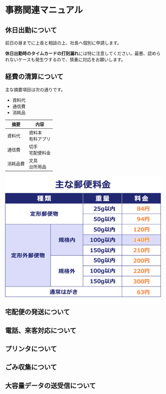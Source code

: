 # 事務関連マニュアル
## 休日出勤について
前日の昼までに上長と相談の上、社長へ個別に申請します。

**休日出勤時のタイムカードの打刻漏れ**には特に注意してください。最悪、認められないケースも発生ウするので、慎重に対応をお願いします。

## 経費の清算について
主な摘要項目は次の通りです。
- 資料代
- 通信費
- 消耗品

|摘要 |内容
|--|--
|資料代 |資料本<br>有料アプリ
|通信費 |切手<br>宅配便料金
|消耗品費 |文具<br>台所用品

![切手代](img/one_price.png)

## 宅配便の発送について
## 電話、来客対応について
## プリンタについて
## ごみ収集について
## 大容量データの送受信について
